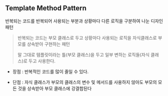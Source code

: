## Template Method Pattern

반복되는 코드를 반복되어 사용되는 부분과 상황마다 다른 로직을 구분하여 나눈 디자인 패턴    
 

> 반복되는 코드는 부모 클래스로 두고 상황마다 사용되는 로직을 자식클래스로 부모를 상속받아 구현하는 패턴 
>  
> 말 그대로 템플릿이라는 틀(부모 클래스)을 두고 일부 변하는 로직들(자식 클래스)로 두고 사용한다.  

- 장점 : 반복적인 코드를 많이 줄일 수 있다.

- 단점 : 자식 클래스가 부모의 클래스의 변수 및 메서드를 사용하지 않아도 부모의 모든 것을 상속받아 부모 클래스에 강결합된다  
